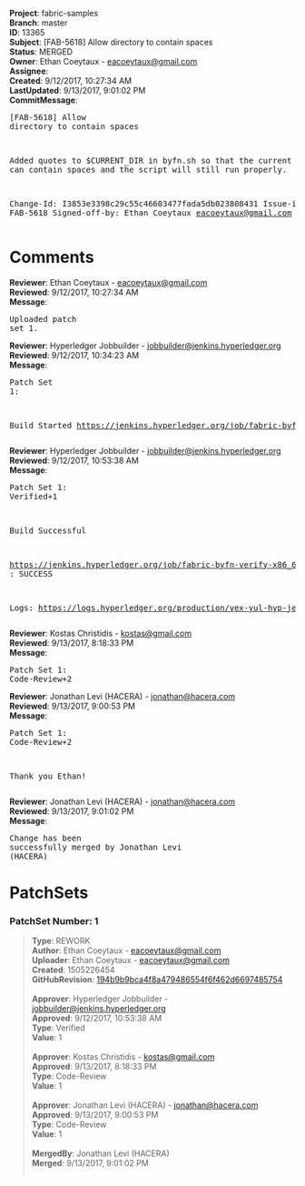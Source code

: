 <strong>Project</strong>: fabric-samples<br><strong>Branch</strong>: master<br><strong>ID</strong>: 13365<br><strong>Subject</strong>: [FAB-5618] Allow directory to contain spaces<br><strong>Status</strong>: MERGED<br><strong>Owner</strong>: Ethan Coeytaux - eacoeytaux@gmail.com<br><strong>Assignee</strong>:<br><strong>Created</strong>: 9/12/2017, 10:27:34 AM<br><strong>LastUpdated</strong>: 9/13/2017, 9:01:02 PM<br><strong>CommitMessage</strong>:<br><pre>[FAB-5618] Allow directory to contain spaces

Added quotes to $CURRENT_DIR in byfn.sh so that the current directory
can contain spaces and the script will still run properly.

Change-Id: I3853e3398c29c55c46603477fada5db023808431
Issue-id: FAB-5618
Signed-off-by: Ethan Coeytaux <eacoeytaux@gmail.com>
</pre><h1>Comments</h1><strong>Reviewer</strong>: Ethan Coeytaux - eacoeytaux@gmail.com<br><strong>Reviewed</strong>: 9/12/2017, 10:27:34 AM<br><strong>Message</strong>: <pre>Uploaded patch set 1.</pre><strong>Reviewer</strong>: Hyperledger Jobbuilder - jobbuilder@jenkins.hyperledger.org<br><strong>Reviewed</strong>: 9/12/2017, 10:34:23 AM<br><strong>Message</strong>: <pre>Patch Set 1:

Build Started https://jenkins.hyperledger.org/job/fabric-byfn-verify-x86_64/62/</pre><strong>Reviewer</strong>: Hyperledger Jobbuilder - jobbuilder@jenkins.hyperledger.org<br><strong>Reviewed</strong>: 9/12/2017, 10:53:38 AM<br><strong>Message</strong>: <pre>Patch Set 1: Verified+1

Build Successful 

https://jenkins.hyperledger.org/job/fabric-byfn-verify-x86_64/62/ : SUCCESS

Logs: https://logs.hyperledger.org/production/vex-yul-hyp-jenkins-1/fabric-byfn-verify-x86_64/62</pre><strong>Reviewer</strong>: Kostas Christidis - kostas@gmail.com<br><strong>Reviewed</strong>: 9/13/2017, 8:18:33 PM<br><strong>Message</strong>: <pre>Patch Set 1: Code-Review+2</pre><strong>Reviewer</strong>: Jonathan Levi (HACERA) - jonathan@hacera.com<br><strong>Reviewed</strong>: 9/13/2017, 9:00:53 PM<br><strong>Message</strong>: <pre>Patch Set 1: Code-Review+2

Thank you Ethan!</pre><strong>Reviewer</strong>: Jonathan Levi (HACERA) - jonathan@hacera.com<br><strong>Reviewed</strong>: 9/13/2017, 9:01:02 PM<br><strong>Message</strong>: <pre>Change has been successfully merged by Jonathan Levi (HACERA)</pre><h1>PatchSets</h1><h3>PatchSet Number: 1</h3><blockquote><strong>Type</strong>: REWORK<br><strong>Author</strong>: Ethan Coeytaux - eacoeytaux@gmail.com<br><strong>Uploader</strong>: Ethan Coeytaux - eacoeytaux@gmail.com<br><strong>Created</strong>: 1505226454<br><strong>GitHubRevision</strong>: [194b9b9bca4f8a479486554f6f462d6697485754](https://github.com/hyperledger/fabric-samples/commit/194b9b9bca4f8a479486554f6f462d6697485754)<br><br><strong>Approver</strong>: Hyperledger Jobbuilder - jobbuilder@jenkins.hyperledger.org<br><strong>Approved</strong>: 9/12/2017, 10:53:38 AM<br><strong>Type</strong>: Verified<br><strong>Value</strong>: 1<br><br><strong>Approver</strong>: Kostas Christidis - kostas@gmail.com<br><strong>Approved</strong>: 9/13/2017, 8:18:33 PM<br><strong>Type</strong>: Code-Review<br><strong>Value</strong>: 1<br><br><strong>Approver</strong>: Jonathan Levi (HACERA) - jonathan@hacera.com<br><strong>Approved</strong>: 9/13/2017, 9:00:53 PM<br><strong>Type</strong>: Code-Review<br><strong>Value</strong>: 1<br><br><strong>MergedBy</strong>: Jonathan Levi (HACERA)<br><strong>Merged</strong>: 9/13/2017, 9:01:02 PM<br><br></blockquote>